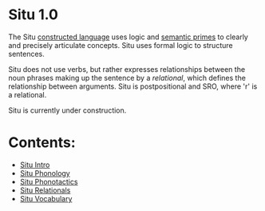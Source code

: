 # Situ 1.0

The Situ [constructed language](http://en.wikipedia.org/wiki/Constructed_language) uses logic and [semantic primes](http://en.wikipedia.org/wiki/Semantic_primes) to clearly and precisely articulate concepts. 
Situ uses formal logic to structure sentences.

Situ does not use verbs, but rather expresses relationships between the noun phrases making up the sentence by a *relational*, which defines the relationship between arguments. Situ is postpositional and SRO, where 'r' is a relational.

Situ is currently under construction.

# Contents:
* [Situ Intro](https://github.com/5587026/situ/blob/master/intro)
* [Situ Phonology](https://github.com/5587026/situ/blob/master/phonology)
* [Situ Phonotactics](https://github.com/5587026/situ/blob/master/phonotactics)
* [Situ Relationals](https://github.com/5587026/situ/blob/master/relationals)
* [Situ Vocabulary](https://github.com/5587026/situ/blob/master/vocabulary)
